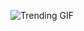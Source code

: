 
<!-- GIF_SECTION -->
![Trending GIF](https://media0.giphy.com/media/v1.Y2lkPThiYjIxNzcyNHppam16MGU2aHlnM2toYWNiaGQ3dHVxNGt2N3U4Zm9jbHVyenpncSZlcD12MV9naWZzX3NlYXJjaCZjdD1n/bGgsc5mWoryfgKBx1u/giphy.gif)
<!-- END_GIF_SECTION -->

